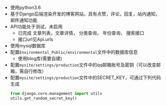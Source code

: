 - 使用python3.6
- 基于Django后端渲染开发的博客网站，具有点赞，评论，回复，站内通知，邮件通知功能
- API功能处于测试，未启用
    - 已完成 文章列表，文章详情， 分类查询， 年份查询， 搜索接口
    - 接口url见Api.urls
- 使用mysql数据库
- 配置`Environmental_Public/environmental`文件中的数据库信息
    - 使用blog库(需要自建)
- 配置`mysite/settings/production`文件中的qq邮箱账号及密钥（可以改变邮箱，需自行修改）
- 配置`mysite/settings/production`文件中的SECRET_KEY，可通过下列代码生成
    ```python
    from django.core.management import utils
    utils.get_random_secret_key()
    ```
